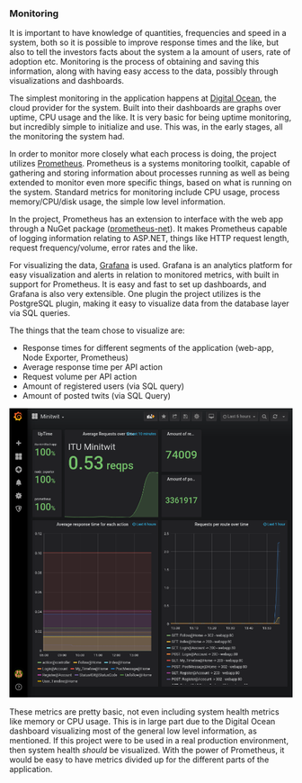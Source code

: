 ### Monitoring

It is important to have knowledge of quantities, frequencies and speed in a system, both so it is possible to improve response times and the like, but also to tell the investors facts about the system a la amount of users, rate of adoption etc.
Monitoring is the process of obtaining and saving this information, along with having easy access to the data, possibly through visualizations and dashboards.

The simplest monitoring in the application happens at [Digital Ocean](https://www.digitalocean.com/), the cloud provider for the system.
Built into their dashboards are graphs over uptime, CPU usage and the like.
It is very basic for being uptime monitoring, but incredibly simple to initialize and use.
This was, in the early stages, all the monitoring the system had.

In order to monitor more closely what each process is doing, the project utilizes [Prometheus](https://prometheus.io/docs/introduction/overview/). Prometheus is a systems monitoring toolkit, capable of gathering and storing information about processes running as well as being extended to monitor even more specific things, based on what is running on the system. Standard metrics for monitoring include CPU usage, process memory/CPU/disk usage, the simple low level information.

In the project, Prometheus has an extension to interface with the web app through a NuGet package ([prometheus-net](https://www.nuget.org/packages/prometheus-net)).
It makes Prometheus capable of logging information relating to ASP.NET, things like HTTP request length, request frequency/volume, error rates and the like.

For visualizing the data, [Grafana](https://grafana.com/grafana/) is used.
Grafana is an analytics platform for easy visualization and alerts in relation to monitored metrics, with built in support for Prometheus.
It is easy and fast to set up dashboards, and Grafana is also very extensible.
One plugin the project utilizes is the PostgreSQL plugin, making it easy to visualize data from the database layer via SQL queries.

The things that the team chose to visualize are:

- Response times for different segments of the application (web-app, Node Exporter, Prometheus)
- Average response time per API action
- Request volume per API action
- Amount of registered users (via SQL query)
- Amount of posted twits (via SQL Query)

![Minitwit - Grafana](./images/Minitwit-Grafana.png)

These metrics are pretty basic, not even including system health metrics like memory or CPU usage.
This is in large part due to the Digital Ocean dashboard visualizing most of the general low level information, as mentioned.
If this project were to be used in a real production environment, then system health *should* be visualized.
With the power of Prometheus, it would be easy to have metrics divided up for the different parts of the application.

